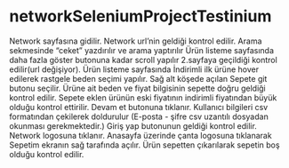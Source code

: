 # networkSeleniumProjectTestinium

Network sayfasına gidilir.
Network url’nin geldiği kontrol edilir.
Arama sekmesinde “ceket” yazdırılır ve arama yaptırılır
Ürün listeme sayfasında daha fazla göster butonuna kadar scroll yapılır
2.sayfaya geçildiği kontrol edilir(url değişiyor).
Ürün listeme sayfasında İndirimli ilk ürüne hover edilerek rastgele beden seçimi yapılır.
Sağ alt köşede açılan Sepete git butonu seçilir.
Ürüne ait beden ve fiyat bilgisinin sepette doğru geldiği kontrol edilir.
Sepete eklen ürünün eski fiyatının indirimli fiyatından büyük olduğu kontrol ettirilir.
Devam et butonuna tıklanır.
Kullanıcı bilgileri csv formatından çekilerek doldurulur (E-posta - şifre csv uzantılı dosyadan okunması
gerekmektedir.)
Giriş yap butonunun geldiği kontrol edilir.
Network logosuna tıklanır.
Anasayfa üzerinde çanta logosuna tıklanarak Sepetim ekranın sağ tarafında açılır.
Ürün sepetten çıkarılarak sepetin boş olduğu kontrol edilir.
